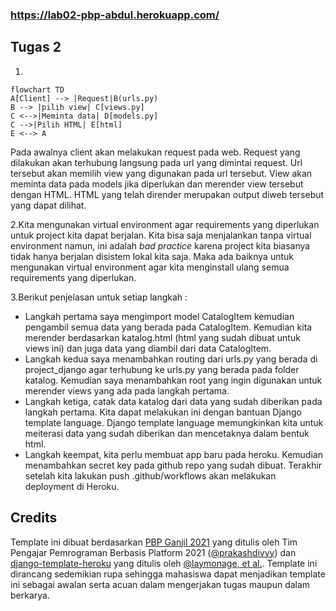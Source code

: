 ### https://lab02-pbp-abdul.herokuapp.com/
## Tugas 2
1. 
```mermaid
flowchart TD
A[Client] --> |Request|B(urls.py)
B --> |pilih view| C[views.py]
C <-->|Meminta data| D[models.py]
C -->|Pilih HTML| E[html]
E <--> A
```
Pada awalnya client akan melakukan request pada web. Request yang dilakukan akan terhubung langsung pada url yang dimintai request. Url tersebut akan memilih view yang digunakan pada url tersebut. View akan meminta data pada models jika diperlukan dan merender view tersebut dengan HTML. HTML yang telah dirender merupakan output diweb tersebut yang dapat dilihat.

2.Kita mengunakan virtual environment agar requirements yang diperlukan untuk project kita dapat berjalan. Kita bisa saja menjalankan tanpa virtual environment namun, ini adalah *bad practice* karena project kita biasanya tidak hanya berjalan disistem lokal kita saja. Maka ada baiknya untuk mengunakan virtual environment agar kita menginstall ulang semua requirements yang diperlukan.

3.Berikut penjelasan untuk setiap langkah :
* Langkah pertama saya mengimport model CatalogItem kemudian pengambil semua data yang berada pada CatalogItem. Kemudian kita merender berdasarkan katalog.html (html yang sudah dibuat untuk views ini) dan juga data yang diambil dari data CatalogItem.
* Langkah kedua saya menambahkan routing dari urls.py yang berada di project_django agar terhubung ke urls.py yang berada pada folder katalog. Kemudian saya menambahkan root yang ingin digunakan untuk merender views yang ada pada langkah pertama.
* Langkah ketiga, catak data katalog dari data yang sudah diberikan pada langkah pertama. Kita dapat melakukan ini dengan bantuan Django template language. Django template language memungkinkan kita untuk meiterasi data yang sudah diberikan dan mencetaknya dalam bentuk html.
* Langkah keempat, kita perlu membuat app baru pada heroku. Kemudian menambahkan secret key pada github repo yang sudah dibuat. Terakhir setelah kita lakukan push .github/workflows akan melakukan deployment di Heroku.



## Credits

Template ini dibuat berdasarkan [PBP Ganjil 2021](https://gitlab.com/PBP-2021/pbp-lab) yang ditulis oleh Tim Pengajar Pemrograman Berbasis Platform 2021 ([@prakashdivyy](https://gitlab.com/prakashdivyy)) dan [django-template-heroku](https://github.com/laymonage/django-template-heroku) yang ditulis oleh [@laymonage, et al.](https://github.com/laymonage). Template ini dirancang sedemikian rupa sehingga mahasiswa dapat menjadikan template ini sebagai awalan serta acuan dalam mengerjakan tugas maupun dalam berkarya.

